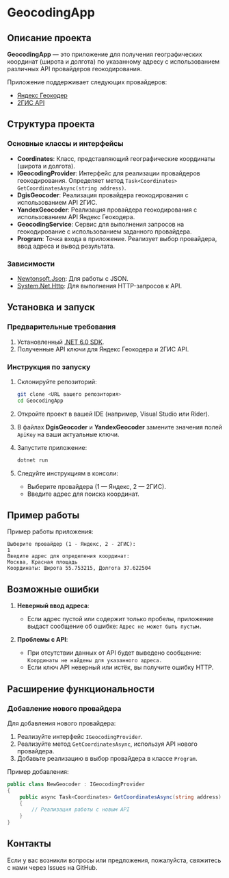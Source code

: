 # GeocodingApp

## Описание проекта
**GeocodingApp** — это приложение для получения географических координат (широта и долгота) по указанному адресу с использованием различных API провайдеров геокодирования.

Приложение поддерживает следующих провайдеров:
- [Яндекс Геокодер](https://yandex.ru/dev/maps/geocoder/)
- [2ГИС API](https://dev.2gis.com/)

## Структура проекта

### Основные классы и интерфейсы
- **Coordinates**: Класс, представляющий географические координаты (широта и долгота).
- **IGeocodingProvider**: Интерфейс для реализации провайдеров геокодирования. Определяет метод `Task<Coordinates> GetCoordinatesAsync(string address)`.
- **DgisGeocoder**: Реализация провайдера геокодирования с использованием API 2ГИС.
- **YandexGeocoder**: Реализация провайдера геокодирования с использованием API Яндекс Геокодера.
- **GeocodingService**: Сервис для выполнения запросов на геокодирование с использованием заданного провайдера.
- **Program**: Точка входа в приложение. Реализует выбор провайдера, ввод адреса и вывод результата.

### Зависимости
- [Newtonsoft.Json](https://www.newtonsoft.com/json): Для работы с JSON.
- [System.Net.Http](https://learn.microsoft.com/en-us/dotnet/api/system.net.http): Для выполнения HTTP-запросов к API.

## Установка и запуск

### Предварительные требования
1. Установленный [.NET 6.0 SDK](https://dotnet.microsoft.com/en-us/download/dotnet/6.0).
2. Полученные API ключи для Яндекс Геокодера и 2ГИС API.

### Инструкция по запуску
1. Склонируйте репозиторий:
   ```bash
   git clone <URL вашего репозитория>
   cd GeocodingApp
   ```
2. Откройте проект в вашей IDE (например, Visual Studio или Rider).
3. В файлах **DgisGeocoder** и **YandexGeocoder** замените значения полей `ApiKey` на ваши актуальные ключи.
4. Запустите приложение:
   ```bash
   dotnet run
   ```

5. Следуйте инструкциям в консоли:
   - Выберите провайдера (1 — Яндекс, 2 — 2ГИС).
   - Введите адрес для поиска координат.

## Пример работы
Пример работы приложения:
```plaintext
Выберите провайдер (1 - Яндекс, 2 - 2ГИС):
1
Введите адрес для определения координат:
Москва, Красная площадь
Координаты: Широта 55.753215, Долгота 37.622504
```

## Возможные ошибки
1. **Неверный ввод адреса**:
   - Если адрес пустой или содержит только пробелы, приложение выдаст сообщение об ошибке: `Адрес не может быть пустым.`

2. **Проблемы с API**:
   - При отсутствии данных от API будет выведено сообщение: `Координаты не найдены для указанного адреса.`
   - Если ключ API неверный или истёк, вы получите ошибку HTTP.

## Расширение функциональности
### Добавление нового провайдера
Для добавления нового провайдера:
1. Реализуйте интерфейс `IGeocodingProvider`.
2. Реализуйте метод `GetCoordinatesAsync`, используя API нового провайдера.
3. Добавьте реализацию в выбор провайдера в классе `Program`.

Пример добавления:
```csharp
public class NewGeocoder : IGeocodingProvider
{
    public async Task<Coordinates> GetCoordinatesAsync(string address)
    {
        // Реализация работы с новым API
    }
}
```

## Контакты
Если у вас возникли вопросы или предложения, пожалуйста, свяжитесь с нами через Issues на GitHub.
